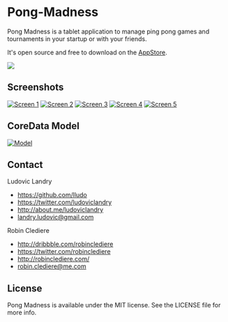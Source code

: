 Pong-Madness
============

Pong Madness is a tablet application to manage ping pong games and tournaments in your startup or with your friends.

It's open source and free to download on the [AppStore](https://itunes.apple.com/app/pong-madness/id611638463).

<a href="https://itunes.apple.com/us/app/pong-madness/id611638463"><img src="http://linkmaker.itunes.apple.com/htmlResources/assets/images/web/linkmaker/badge_appstore-lrg.png"></a>

## Screenshots

[![Screen 1](http://little-green-men.github.com/Pong-Madness-iOS/images/readme_appstore_1.png)](http://little-green-men.github.com/Pong-Madness-iOS/images/appstore_1.png)
[![Screen 2](http://little-green-men.github.com/Pong-Madness-iOS/images/readme_appstore_2.png)](http://little-green-men.github.com/Pong-Madness-iOS/images/appstore_2.png)
[![Screen 3](http://little-green-men.github.com/Pong-Madness-iOS/images/readme_appstore_3.png)](http://little-green-men.github.com/Pong-Madness-iOS/images/appstore_3.png)
[![Screen 4](http://little-green-men.github.com/Pong-Madness-iOS/images/readme_appstore_4.png)](http://little-green-men.github.com/Pong-Madness-iOS/images/appstore_4.png)
[![Screen 5](http://little-green-men.github.com/Pong-Madness-iOS/images/readme_appstore_5.png)](http://little-green-men.github.com/Pong-Madness-iOS/images/appstore_5.png)

## CoreData Model

[![Model](http://little-green-men.github.com/Pong-Madness-iOS/images/readme_model.png)](http://little-green-men.github.com/Pong-Madness-iOS/images/model.png)

## Contact

Ludovic Landry

- https://github.com/lludo
- https://twitter.com/ludoviclandry
- http://about.me/ludoviclandry
- landry.ludovic@gmail.com

Robin Clediere

- http://dribbble.com/robinclediere
- https://twitter.com/robinclediere
- http://robinclediere.com/
- robin.clediere@me.com

## License

Pong Madness is available under the MIT license. See the LICENSE file for more info.
